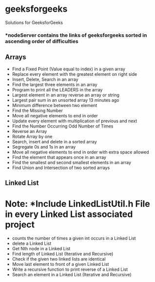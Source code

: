 # geeksforgeeks
Solutions for GeeksforGeeks
### *nodeServer contains the links of geeksforgeeks sorted in ascending order of difficulties
## Arrays
- Find a Fixed Point (Value equal to index) in a given array
- Replace every element with the greatest element on right side
- Insert, Delete, Search in an array
- Find the largest three elements in an array
- Program to print all the LEADERS in the array
- Largest element in an array reverse an array or string
- Largest pair sum in an unsorted array	13 minutes ago
- Minimum difference between two element
- Find the Missing Number
- Move all negative elements to end in order
- Update every element with multiplication of previous and next
- Find the Number Occurring Odd Number of Times
- Reverse an Array
- Rotate Array by one
- Search, insert and delete in a sorted array
- Segregate 0s and 1s in an array
- Move all negative elements to end in order with extra space allowed
- Find the element that appears once in an array
- Find the smallest and second smallest elements in an array
- Find Union and Intersection of two sorted arrays
## Linked List
# Note: *Include LinkedListUtil.h File in every Linked List associated project 
- counts the number of times a given int occurs in a Linked List
- delete a Linked List
- Get Nth node in a Linked List
- Find length of Linked List (Iterative and Recursive)
- Check if the given two linked lists are identical
- Move last element to front of a given Linked List
- Write a recursive function to print reverse of a Linked List
- Search an element in a Linked List (Iterative and Recursive)
